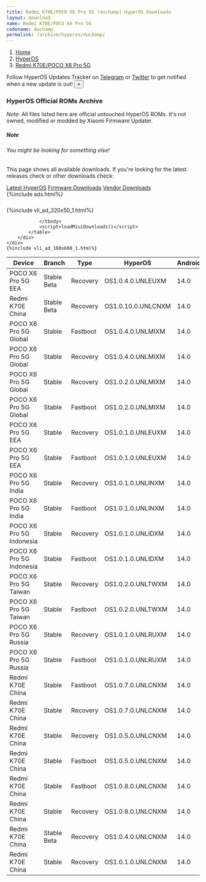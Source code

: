 ```yaml
---
title: Redmi K70E/POCO X6 Pro 5G (duchamp) HyperOS Downloads
layout: download
name: Redmi K70E/POCO X6 Pro 5G
codename: duchamp
permalink: /archive/hyperos/duchamp/
---
```

<nav aria-label="breadcrumb">
    <ol class="breadcrumb">
        <li class="breadcrumb-item"><a href="/">Home</a></li>
        <li class="breadcrumb-item"><a href="/hyperos/">HyperOS</a></li>
        <li class="breadcrumb-item active" aria-current="page"><a href="/hyperos/duchamp/">Redmi K70E/POCO X6 Pro 5G</a></li>
    </ol>
</nav>
<div class="alert alert-primary alert-dismissible fade show" role="alert">
    Follow HyperOS Updates Tracker on <a href="https://t.me/MIUIUpdatesTracker" class="alert-link">Telegram</a>
     or <a href="https://twitter.com/MiFwUpdater" class="alert-link">Twitter</a> to get notified when a new update is out!
    <button type="button" class="close" data-dismiss="alert" aria-label="Close">
        <span aria-hidden="true">&times;</span>
    </button>
</div>

### HyperOS Official ROMs Archive
*Note*: All files listed here are official untouched HyperOS ROMs. It's not owned, modified or modded by Xiaomi Firmware Updater.
<div class="card">
  <div class="card-body">
    <h5 class="card-title">Note</h5>
    <h6 class="card-subtitle mb-2 text-muted">You might be looking for something else!</h6>
    <p class="card-text">This page shows all available downloads.
     If you're looking for the latest releases check or other downloads check:</p>
    <a href="/hyperos/duchamp/" class="card-link">Latest HyperOS</a>
    <a href="/firmware/duchamp/" class="card-link">Firmware Downloads</a>
    <a href="/vendor/duchamp/" class="card-link">Vendor Downloads</a>
  </div>
</div>
{%include ads.html%}
<div class="row justify-content-center">
    <div class="col-10">
        <div class="table-responsive-md" style="margin-top: 25px;">
            {%include vli_ad_320x50_1.html%}
            <table id="miui" class="display dt-responsive nowrap compact table table-striped table-hover table-sm">
                <thead class="thead-dark">
                    <tr>
                        <th data-ref="device">Device</th>
                        <th data-ref="branch">Branch</th>
                        <th data-ref="type">Type</th>
                        <th data-ref="miui">HyperOS</th>
                        <th data-ref="android">Android</th>
                        <th data-ref="size">Size</th>
                        <th data-ref="size">Date</th>
                        <th data-ref="link">Link</th>
                    </tr>
                </thead>
                <tbody>
                <tr><td>POCO X6 Pro 5G EEA</td><td>Stable Beta</td><td>Recovery</td><td>OS1.0.4.0.UNLEUXM</td><td>14.0</td><td>5.5 GB</td><td>2024-01-30</td><td><a href="/hyperos/duchamp/stable beta/OS1.0.4.0.UNLEUXM/">Download</a></td></tr>
<tr><td>Redmi K70E China</td><td>Stable Beta</td><td>Recovery</td><td>OS1.0.10.0.UNLCNXM</td><td>14.0</td><td>6.4 GB</td><td>2024-01-23</td><td><a href="/hyperos/duchamp/stable beta/OS1.0.10.0.UNLCNXM/">Download</a></td></tr>
<tr><td>POCO X6 Pro 5G Global</td><td>Stable</td><td>Fastboot</td><td>OS1.0.4.0.UNLMIXM</td><td>14.0</td><td>8.2 GB</td><td>2024-01-22</td><td><a href="/hyperos/duchamp/stable/OS1.0.4.0.UNLMIXM/">Download</a></td></tr>
<tr><td>POCO X6 Pro 5G Global</td><td>Stable</td><td>Recovery</td><td>OS1.0.4.0.UNLMIXM</td><td>14.0</td><td>5.5 GB</td><td>2024-01-17</td><td><a href="/hyperos/duchamp/stable/OS1.0.4.0.UNLMIXM/">Download</a></td></tr>
<tr><td>POCO X6 Pro 5G Global</td><td>Stable</td><td>Recovery</td><td>OS1.0.2.0.UNLMIXM</td><td>14.0</td><td>5.4 GB</td><td>2024-01-11</td><td><a href="/hyperos/duchamp/stable/OS1.0.2.0.UNLMIXM/">Download</a></td></tr>
<tr><td>POCO X6 Pro 5G Global</td><td>Stable</td><td>Fastboot</td><td>OS1.0.2.0.UNLMIXM</td><td>14.0</td><td>8.1 GB</td><td>2024-01-11</td><td><a href="/hyperos/duchamp/stable/OS1.0.2.0.UNLMIXM/">Download</a></td></tr>
<tr><td>POCO X6 Pro 5G EEA</td><td>Stable</td><td>Recovery</td><td>OS1.0.1.0.UNLEUXM</td><td>14.0</td><td>5.4 GB</td><td>2024-01-11</td><td><a href="/hyperos/duchamp/stable/OS1.0.1.0.UNLEUXM/">Download</a></td></tr>
<tr><td>POCO X6 Pro 5G EEA</td><td>Stable</td><td>Fastboot</td><td>OS1.0.1.0.UNLEUXM</td><td>14.0</td><td>7.8 GB</td><td>2024-01-11</td><td><a href="/hyperos/duchamp/stable/OS1.0.1.0.UNLEUXM/">Download</a></td></tr>
<tr><td>POCO X6 Pro 5G India</td><td>Stable</td><td>Recovery</td><td>OS1.0.1.0.UNLINXM</td><td>14.0</td><td>5.2 GB</td><td>2024-01-11</td><td><a href="/hyperos/duchamp/stable/OS1.0.1.0.UNLINXM/">Download</a></td></tr>
<tr><td>POCO X6 Pro 5G India</td><td>Stable</td><td>Fastboot</td><td>OS1.0.1.0.UNLINXM</td><td>14.0</td><td>6.8 GB</td><td>2024-01-11</td><td><a href="/hyperos/duchamp/stable/OS1.0.1.0.UNLINXM/">Download</a></td></tr>
<tr><td>POCO X6 Pro 5G Indonesia</td><td>Stable</td><td>Recovery</td><td>OS1.0.1.0.UNLIDXM</td><td>14.0</td><td>5.4 GB</td><td>2024-01-11</td><td><a href="/hyperos/duchamp/stable/OS1.0.1.0.UNLIDXM/">Download</a></td></tr>
<tr><td>POCO X6 Pro 5G Indonesia</td><td>Stable</td><td>Fastboot</td><td>OS1.0.1.0.UNLIDXM</td><td>14.0</td><td>7.5 GB</td><td>2024-01-11</td><td><a href="/hyperos/duchamp/stable/OS1.0.1.0.UNLIDXM/">Download</a></td></tr>
<tr><td>POCO X6 Pro 5G Taiwan</td><td>Stable</td><td>Recovery</td><td>OS1.0.2.0.UNLTWXM</td><td>14.0</td><td>5.4 GB</td><td>2024-01-11</td><td><a href="/hyperos/duchamp/stable/OS1.0.2.0.UNLTWXM/">Download</a></td></tr>
<tr><td>POCO X6 Pro 5G Taiwan</td><td>Stable</td><td>Fastboot</td><td>OS1.0.2.0.UNLTWXM</td><td>14.0</td><td>7.0 GB</td><td>2024-01-11</td><td><a href="/hyperos/duchamp/stable/OS1.0.2.0.UNLTWXM/">Download</a></td></tr>
<tr><td>POCO X6 Pro 5G Russia</td><td>Stable</td><td>Recovery</td><td>OS1.0.1.0.UNLRUXM</td><td>14.0</td><td>5.3 GB</td><td>2024-01-11</td><td><a href="/hyperos/duchamp/stable/OS1.0.1.0.UNLRUXM/">Download</a></td></tr>
<tr><td>POCO X6 Pro 5G Russia</td><td>Stable</td><td>Fastboot</td><td>OS1.0.1.0.UNLRUXM</td><td>14.0</td><td>7.9 GB</td><td>2024-01-11</td><td><a href="/hyperos/duchamp/stable/OS1.0.1.0.UNLRUXM/">Download</a></td></tr>
<tr><td>Redmi K70E China</td><td>Stable</td><td>Fastboot</td><td>OS1.0.7.0.UNLCNXM</td><td>14.0</td><td>7.9 GB</td><td>2023-12-20</td><td><a href="/hyperos/duchamp/stable/OS1.0.7.0.UNLCNXM/">Download</a></td></tr>
<tr><td>Redmi K70E China</td><td>Stable</td><td>Recovery</td><td>OS1.0.7.0.UNLCNXM</td><td>14.0</td><td>6.3 GB</td><td>2023-12-11</td><td><a href="/hyperos/duchamp/stable/OS1.0.7.0.UNLCNXM/">Download</a></td></tr>
<tr><td>Redmi K70E China</td><td>Stable</td><td>Recovery</td><td>OS1.0.5.0.UNLCNXM</td><td>14.0</td><td>6.3 GB</td><td>2023-12-03</td><td><a href="/hyperos/duchamp/stable/OS1.0.5.0.UNLCNXM/">Download</a></td></tr>
<tr><td>Redmi K70E China</td><td>Stable</td><td>Fastboot</td><td>OS1.0.5.0.UNLCNXM</td><td>14.0</td><td>486 Bytes</td><td>None</td><td><a href="/hyperos/duchamp/stable/OS1.0.5.0.UNLCNXM/">Download</a></td></tr>
<tr><td>Redmi K70E China</td><td>Stable</td><td>Fastboot</td><td>OS1.0.8.0.UNLCNXM</td><td>14.0</td><td>8.0 GB</td><td>2024-01-08</td><td><a href="/hyperos/duchamp/stable/OS1.0.8.0.UNLCNXM/">Download</a></td></tr>
<tr><td>Redmi K70E China</td><td>Stable</td><td>Recovery</td><td>OS1.0.8.0.UNLCNXM</td><td>14.0</td><td>6.4 GB</td><td>2023-12-28</td><td><a href="/hyperos/duchamp/stable/OS1.0.8.0.UNLCNXM/">Download</a></td></tr>
<tr><td>Redmi K70E China</td><td>Stable Beta</td><td>Recovery</td><td>OS1.0.4.0.UNLCNXM</td><td>14.0</td><td>6.3 GB</td><td>2023-11-30</td><td><a href="/hyperos/duchamp/stable beta/OS1.0.4.0.UNLCNXM/">Download</a></td></tr>
<tr><td>Redmi K70E China</td><td>Stable</td><td>Recovery</td><td>OS1.0.1.0.UNLCNXM</td><td>14.0</td><td>6.4 GB</td><td>2023-11-30</td><td><a href="/hyperos/duchamp/stable/OS1.0.1.0.UNLCNXM/">Download</a></td></tr>

                </tbody>
                <script>loadMiuiDownloads()</script>
            </table>
        </div>
    </div>
    {%include vli_ad_160x600_1.html%}
</div>
